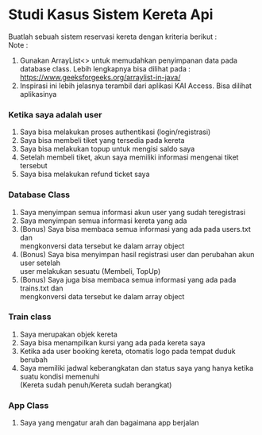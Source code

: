 # Studi Kasus Sistem Kereta Api

Buatlah sebuah sistem reservasi kereta dengan kriteria berikut : 
<br>
Note : 
1. Gunakan ArrayList<> untuk memudahkan penyimpanan data pada database class. Lebih lengkapnya bisa dilihat pada : https://www.geeksforgeeks.org/arraylist-in-java/
2. Inspirasi ini lebih jelasnya terambil dari aplikasi KAI Access. Bisa dilihat aplikasinya

### Ketika saya adalah user 
1. Saya bisa melakukan proses authentikasi (login/registrasi)
2. Saya bisa membeli tiket yang tersedia pada kereta
3. Saya bisa melakukan topup untuk mengisi saldo saya
4. Setelah membeli tiket, akun saya memiliki informasi mengenai tiket tersebut
5. Saya bisa melakukan refund ticket saya

### Database Class
1. Saya menyimpan semua informasi akun user yang sudah teregistrasi
2. Saya menyimpan semua informasi kereta yang ada
3. (Bonus) Saya bisa membaca semua informasi yang ada pada users.txt dan <br>
mengkonversi data tersebut ke dalam array object
4. (Bonus) Saya bisa menyimpan hasil registrasi user dan perubahan akun user setelah <br>
user melakukan sesuatu (Membeli, TopUp)
6. (Bonus) Saya juga bisa membaca semua informasi yang ada pada trains.txt dan <br>
mengkonversi data tersebut ke dalam array object

### Train class
1. Saya merupakan objek kereta
2. Saya bisa menampilkan kursi yang ada pada kereta saya
3. Ketika ada user booking kereta, otomatis logo pada tempat duduk berubah
4. Saya memiliki jadwal keberangkatan dan status saya yang hanya ketika suatu kondisi memenuhi
<br> (Kereta sudah penuh/Kereta sudah berangkat)

### App Class
1. Saya yang mengatur arah dan bagaimana app berjalan

